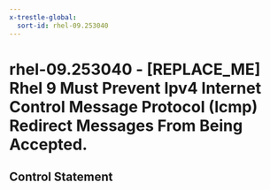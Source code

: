 ```yaml
---
x-trestle-global:
  sort-id: rhel-09.253040
---
```


# rhel-09.253040 - \[REPLACE_ME\] Rhel 9 Must Prevent Ipv4 Internet Control Message Protocol (Icmp) Redirect Messages From Being Accepted.

## Control Statement
